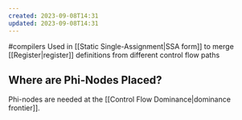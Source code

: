 ```yaml
---
created: 2023-09-08T14:31
updated: 2023-09-08T14:31
---
```

#compilers 
Used in [[Static Single-Assignment|SSA form]] to merge [[Register|register]] definitions from different control flow paths

## Where are Phi-Nodes Placed?
Phi-nodes are needed at the [[Control Flow Dominance|dominance frontier]].